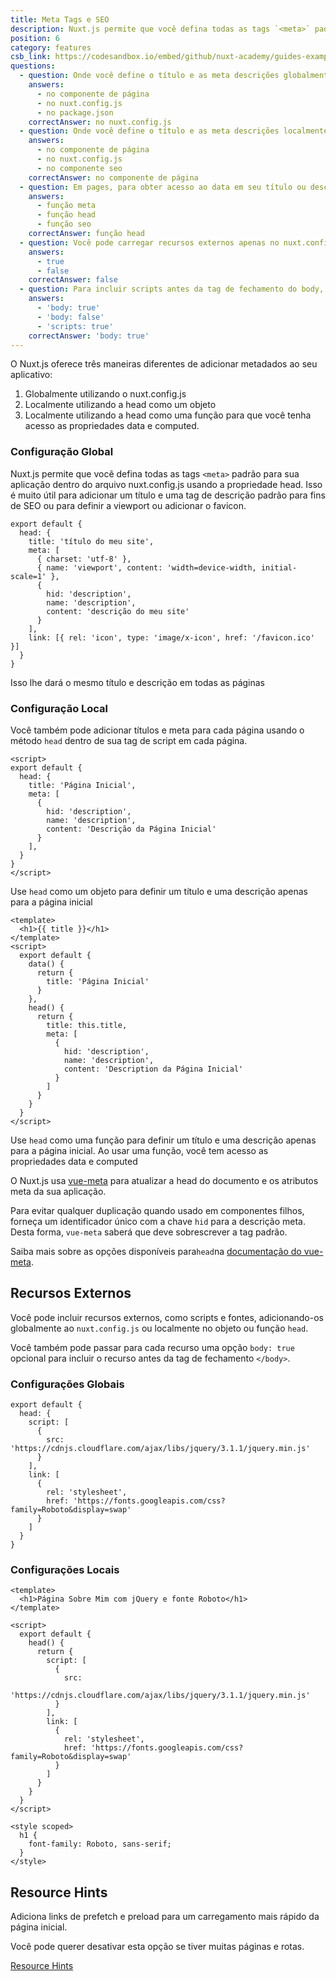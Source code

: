 ```yaml
---
title: Meta Tags e SEO
description: Nuxt.js permite que você defina todas as tags `<meta>` padrão para sua aplicação dentro do arquivo nuxt.config.js usando a propriedade head. Isso é muito útil para adicionar um título e uma tag de descrição padrão para fins de SEO ou para definir a viewport ou adicionar o favicon.
position: 6
category: features
csb_link: https://codesandbox.io/embed/github/nuxt-academy/guides-examples/tree/master/03_features/06_meta_tags_seo?fontsize=14&hidenavigation=1&theme=dark
questions:
  - question: Onde você define o título e as meta descrições globalmente?
    answers:
      - no componente de página
      - no nuxt.config.js
      - no package.json
    correctAnswer: no nuxt.config.js
  - question: Onde você define o título e as meta descrições localmente?
    answers:
      - no componente de página
      - no nuxt.config.js
      - no componente seo
    correctAnswer: no componente de página
  - question: Em pages, para obter acesso ao data em seu título ou descrição meta, você usa a
    answers:
      - função meta
      - função head
      - função seo
    correctAnswer: função head
  - question: Você pode carregar recursos externos apenas no nuxt.config.js?
    answers:
      - true
      - false
    correctAnswer: false
  - question: Para incluir scripts antes da tag de fechamento do body, use
    answers:
      - 'body: true'
      - 'body: false'
      - 'scripts: true'
    correctAnswer: 'body: true'
---
```


O Nuxt.js oferece três maneiras diferentes de adicionar metadados ao seu aplicativo:

1. Globalmente utilizando o nuxt.config.js
2. Localmente utilizando a head como um objeto
3. Localmente utilizando a head como uma função para que você tenha acesso as propriedades data e computed.

### Configuração Global

Nuxt.js permite que você defina todas as tags `<meta>` padrão para sua aplicação dentro do arquivo nuxt.config.js usando a propriedade head. Isso é muito útil para adicionar um título e uma tag de descrição padrão para fins de SEO ou para definir a viewport ou adicionar o favicon.

```js{}[nuxt.config.js]
export default {
  head: {
    title: 'título do meu site',
    meta: [
      { charset: 'utf-8' },
      { name: 'viewport', content: 'width=device-width, initial-scale=1' },
      {
        hid: 'description',
        name: 'description',
        content: 'descrição do meu site'
      }
    ],
    link: [{ rel: 'icon', type: 'image/x-icon', href: '/favicon.ico' }]
  }
}
```

<base-alert type="info">

Isso lhe dará o mesmo título e descrição em todas as páginas

</base-alert>

### Configuração Local

Você também pode adicionar títulos e meta para cada página usando o método `head` dentro de sua tag de script em cada página.

```js{}[pages/index.vue]
<script>
export default {
  head: {
    title: 'Página Inicial',
    meta: [
      {
        hid: 'description',
        name: 'description',
        content: 'Descrição da Página Inicial'
      }
    ],
  }
}
</script>
```

<base-alert type="info">

Use `head` como um objeto para definir um título e uma descrição apenas para a página inicial

</base-alert>

```html{}[pages/index.vue]
<template>
  <h1>{{ title }}</h1>
</template>
<script>
  export default {
    data() {
      return {
        title: 'Página Inicial'
      }
    },
    head() {
      return {
        title: this.title,
        meta: [
          {
            hid: 'description',
            name: 'description',
            content: 'Description da Página Inicial'
          }
        ]
      }
    }
  }
</script>
```

<base-alert type="info">

Use `head` como uma função para definir um título e uma descrição apenas para a página inicial. Ao usar uma função, você tem acesso as propriedades data e computed

</base-alert>

O Nuxt.js usa [vue-meta](https://vue-meta.nuxtjs.org/) para atualizar a head do documento e os atributos meta da sua aplicação.

<base-alert>

Para evitar qualquer duplicação quando usado em componentes filhos, forneça um identificador único com a chave `hid` para a descrição meta. Desta forma, `vue-meta` saberá que deve sobrescrever a tag padrão.

</base-alert>

<base-alert type="next">

Saiba mais sobre as opções disponíveis para`head`na [documentação do vue-meta](https://vue-meta.nuxtjs.org/api/#metainfo-properties).

</base-alert>

## Recursos Externos

Você pode incluir recursos externos, como scripts e fontes, adicionando-os globalmente ao `nuxt.config.js` ou localmente no objeto ou função `head`.

<base-alert type="info">

Você também pode passar para cada recurso uma opção `body: true` opcional para incluir o recurso antes da tag de fechamento `</body>`.

</base-alert>

### Configurações Globais

```js{}[nuxt.config.js]
export default {
  head: {
    script: [
      {
        src: 'https://cdnjs.cloudflare.com/ajax/libs/jquery/3.1.1/jquery.min.js'
      }
    ],
    link: [
      {
        rel: 'stylesheet',
        href: 'https://fonts.googleapis.com/css?family=Roboto&display=swap'
      }
    ]
  }
}
```

### Configurações Locais

```html{}[pages/index.vue]
<template>
  <h1>Página Sobre Mim com jQuery e fonte Roboto</h1>
</template>

<script>
  export default {
    head() {
      return {
        script: [
          {
            src:
              'https://cdnjs.cloudflare.com/ajax/libs/jquery/3.1.1/jquery.min.js'
          }
        ],
        link: [
          {
            rel: 'stylesheet',
            href: 'https://fonts.googleapis.com/css?family=Roboto&display=swap'
          }
        ]
      }
    }
  }
</script>

<style scoped>
  h1 {
    font-family: Roboto, sans-serif;
  }
</style>
```

## Resource Hints

Adiciona links de prefetch e preload para um carregamento mais rápido da página inicial.

Você pode querer desativar esta opção se tiver muitas páginas e rotas.

<base-alert type="next">

[Resource Hints](/docs/2.x/configuration-glossary/configuration-render#resourcehints)

</base-alert>

<app-modal>
  <code-sandbox  :src="csb_link"></code-sandbox>
</app-modal>

<quiz :questions="questions"></quiz>
